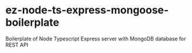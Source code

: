 # ez-node-ts-express-mongoose-boilerplate
Boilerplate of Node Typescript Express server with MongoDB database for REST API
